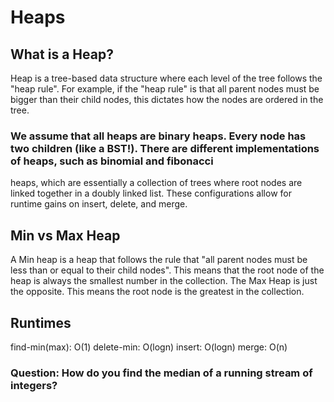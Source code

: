 # Heaps

## What is a Heap?
Heap is a tree-based data structure where each level of the tree follows the "heap rule". For example, if the "heap rule" is
that all parent nodes must be bigger than their child nodes, this dictates how the nodes are ordered in the tree.

### We assume that all heaps are binary heaps. Every node has two children (like a BST!). There are different implementations of heaps, such as binomial and fibonacci
heaps, which are essentially a collection of trees where root nodes are linked together in a doubly linked list. These
configurations allow for runtime gains on insert, delete, and merge.

## Min vs Max Heap

A Min heap is a heap that follows the rule that "all parent nodes must be less than or equal to their child nodes". This means
that the root node of the heap is always the smallest number in the collection. The Max Heap is just the opposite. This means
the root node is the greatest in the collection.

## Runtimes

find-min(max): O(1)
delete-min: O(logn)
insert: O(logn)
merge: O(n)

### Question: How do you find the median of a running stream of integers?

